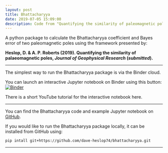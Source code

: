 ```yaml
---
layout: post
title: Bhattacharyya
date: 2019-07-05 15:09:00
description: Code from "Quantifying the similarity of paleomagnetic poles".
---
```

A python package to calculate the Bhattacharyya coefficient and Bayes error of two paleomagnetic poles using the framework presented by:

**Heslop, D. & A. P. Roberts (2019). Quantifying the similarity of palaeomagnetic poles, *Journal of Geophysical Research* (*submitted*).** 

<HR SIZE="6">

The simplest way to run the Bhattacharyya package is via the Binder cloud.

You can launch an interactive Jupyter notebook on Binder using this button: [![Binder](https://mybinder.org/badge_logo.svg)](https://mybinder.org/v2/gh/dave-heslop74/bhattacharyya/master)

There is a short YouTube tutorial for the interactive notebook here.

<HR SIZE="6">
  
You can find the Bhattacharyya code and example Jupyter notebook on <a href="https://github.com/dave-heslop74/bhattacharyya" target="blank">GitHub</a>.

If you would like to run the Bhattacharyya package locally, it can be installed from GitHub using:

```pip intall git+https://github.com/dave-heslop74/bhattacharyya.git```
<HR SIZE="6">


